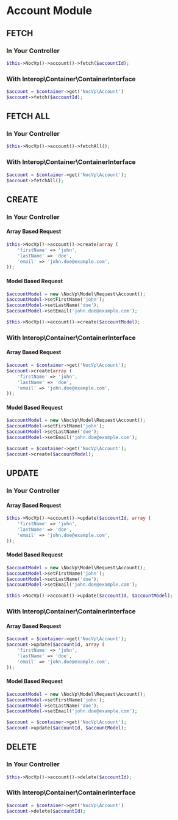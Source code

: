 # Account Module

## FETCH

### In Your Controller

```php
$this->NocVp()->account()->fetch($accountId);
```

### With Interop\Container\ContainerInterface

```php
$account = $container->get('NocVp\Account')
$account->fetch($accountId);
```

## FETCH ALL

### In Your Controller

```php
$this->NocVp()->account()->fetchAll();
```

### With Interop\Container\ContainerInterface

```php
$account = $container->get('NocVp\Account');
$account->fetchAll();
```

## CREATE

### In Your Controller

#### Array Based Request
```php
$this->NocVp()->account()->create(array (
    'firstName' => 'john',
    'lastName' => 'doe',
    'email' => 'john.doe@example.com',
));
```

#### Model Based Request
```php
$accountModel = new \NocVp\Model\Request\Account();
$accountModel->setFirstName('john');
$accountModel->setLastName('doe');
$accountModel->setEmail('john.doe@example.com');
```

```php
$this->NocVp()->account()->create($accountModel);
```

### With Interop\Container\ContainerInterface

#### Array Based Request
```php
$account = $container->get('NocVp\Account');
$account->create(array (
    'firstName' => 'john',
    'lastName' => 'doe',
    'email' => 'john.doe@example.com',
));
```

#### Model Based Request
```php
$accountModel = new \NocVp\Model\Request\Account();
$accountModel->setFirstName('john');
$accountModel->setLastName('doe');
$accountModel->setEmail('john.doe@example.com');
```

```php
$account = $container->get('NocVp\Account');
$account->create($accountModel);
```


## UPDATE

### In Your Controller

#### Array Based Request
```php
$this->NocVp()->account()->update($accountId, array (
    'firstName' => 'john',
    'lastName' => 'doe',
    'email' => 'john.doe@example.com',
));
```

#### Model Based Request
```php
$accountModel = new \NocVp\Model\Request\Account();
$accountModel->setFirstName('john');
$accountModel->setLastName('doe');
$accountModel->setEmail('john.doe@example.com');
```

```php
$this->NocVp()->account()->update($accountId, $accountModel);
```

### With Interop\Container\ContainerInterface

#### Array Based Request
```php
$account = $container->get('NocVp\Account');
$account->update($accountId, array (
    'firstName' => 'john',
    'lastName' => 'doe',
    'email' => 'john.doe@example.com',
));
```

#### Model Based Request
```php
$accountModel = new \NocVp\Model\Request\Account();
$accountModel->setFirstName('john');
$accountModel->setLastName('doe');
$accountModel->setEmail('john.doe@example.com');
```

```php
$account = $container->get('NocVp\Account');
$account->update($accountId, $accountModel);
```


## DELETE

### In Your Controller

```php
$this->NocVp()->account()->delete($accountId);
```

### With Interop\Container\ContainerInterface

```php
$account = $container->get('NocVp\Account')
$account->delete($accountId);
```
